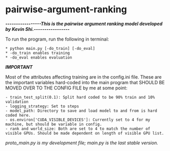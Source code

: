 # pairwise-argument-ranking

***-----------------This is the pairwise argument ranking model developed by Kevin Shi.-----------------***

To run the program, run the following in terminal:

	* python main.py [-do_train] [-do_eval]
	* -do_train enables training
	* -do_eval enables evaluation

***IMPORTANT***

Most of the attributes affecting training are in the config.ini file. These are the important variables hard-coded into the main program that SHOULD BE MOVED OVER TO THE CONFIG FILE by me at some point:

	- train_test_split(0.1): Split hard coded to be 90% train and 10% validation
	- logging_strategy: Set to steps
	- model_path: Directory to save and load model to and from is hard coded here.
	- os.environ['CUDA_VISIBLE_DEVICES']: Currently set to 4 for my machine, but should be variable in config.
	- rank and world_size: Both are set to 4 to match the number of visible GPUs. Should be made dependent on length of visible GPU list.
	
*proto_main.py is my development file; main.py is the last stable version.*
